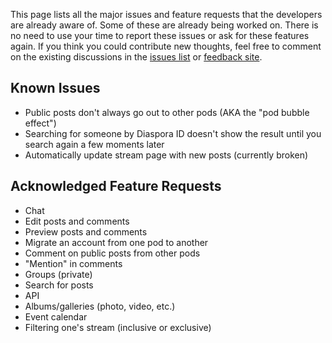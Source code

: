 This page lists all the major issues and feature requests that the developers are already aware of.  Some of these are already being worked on.  There is no need to use your time to report these issues or ask for these features again.  If you think you could contribute new thoughts, feel free to comment on the existing discussions in the [issues list](https://github.com/diaspora/diaspora/issues) or [feedback site](http://getsatisfaction.com/diaspora/).

## Known Issues

* Public posts don't always go out to other pods (AKA the "pod bubble effect")
* Searching for someone by Diaspora ID doesn't show the result until you search again a few moments later
* Automatically update stream page with new posts (currently broken)

## Acknowledged Feature Requests

* Chat
* Edit posts and comments
* Preview posts and comments
* Migrate an account from one pod to another
* Comment on public posts from other pods
* "Mention" in comments
* Groups (private)
* Search for posts
* API
* Albums/galleries (photo, video, etc.)
* Event calendar
* Filtering one's stream (inclusive or exclusive)
